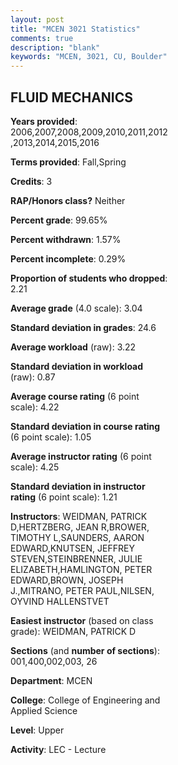 ```yaml
---
layout: post
title: "MCEN 3021 Statistics"
comments: true
description: "blank"
keywords: "MCEN, 3021, CU, Boulder"
--- 
```

<head>
<script src="https://ajax.googleapis.com/ajax/libs/jquery/2.1.3/jquery.min.js"></script>
<script src="https://dl.dropboxusercontent.com/s/pc42nxpaw1ea4o9/highcharts.js?dl=0"></script>
<!-- <script src="../assets/js/highcharts.js"></script> -->
<style type="text/css">@font-face {
	font-family: "Bebas Neue";
	src: url(https://www.filehosting.org/file/details/544349/BebasNeue%20Regular.otf) format("opentype");
	}
	h1.Bebas { 
		font-family: "Bebas Neue", Verdana, Tahoma;
	}
</style>
</head>
<body>
	<div id="container" style="float: right; width: 45%; height: 88%; margin-left: 2.5%; margin-right: 2.5%;"></div>
	<script language="JavaScript">
		$(document).ready(function() {
		var chart = {type: 'column'};
		var title = {text: 'Grade Distribution'};
		var xAxis = {categories: ['A','B','C','D','F'],crosshair: true};
		var yAxis = {min: 0,title: {text: 'Percentage'}};
		var tooltip = {headerFormat: '<center><b><span style="font-size:20px">{point.key}</span></b></center>',
		               pointFormat: '<td style="padding:0"><b>{point.y:.1f}%</b></td>',
		               footerFormat: '</table>',shared: true,useHTML: true};
		var plotOptions = {column: {pointPadding: 0.0,borderWidth: 0}};  
		var credits = {enabled: false};var series= [{name: 'Percent',data: [35.99,38.65,21.98,2.17,1.21,]}];
		var json = {};
		json.chart = chart;
		json.title = title;
		json.tooltip = tooltip;
		json.xAxis = xAxis;
		json.yAxis = yAxis;  
		json.series = series;
		json.plotOptions = plotOptions;  
		json.credits = credits;
		$('#container').highcharts(json);
	});
	</script>
</body>
			   
## FLUID MECHANICS

**Years provided**: 2006,2007,2008,2009,2010,2011,2012,2013,2014,2015,2016

**Terms provided**: Fall,Spring

**Credits**: 3

**RAP/Honors class?** Neither

**Percent grade**: 99.65%

**Percent withdrawn**: 1.57%

**Percent incomplete**: 0.29%

**Proportion of students who dropped**: 2.21

**Average grade** (4.0 scale): 3.04

**Standard deviation in grades**: 24.6

**Average workload** (raw): 3.22

**Standard deviation in workload** (raw): 0.87

**Average course rating** (6 point scale): 4.22

**Standard deviation in course rating** (6 point scale): 1.05

**Average instructor rating** (6 point scale): 4.25

**Standard deviation in instructor rating** (6 point scale): 1.21

**Instructors**: WEIDMAN, PATRICK D,HERTZBERG, JEAN R,BROWER, TIMOTHY L,SAUNDERS, AARON EDWARD,KNUTSEN, JEFFREY STEVEN,STEINBRENNER, JULIE ELIZABETH,HAMLINGTON, PETER EDWARD,BROWN, JOSEPH J.,MITRANO, PETER PAUL,NILSEN, OYVIND HALLENSTVET

**Easiest instructor** (based on class grade): WEIDMAN, PATRICK D

**Sections** (and **number of sections**): 001,400,002,003, 26

**Department**: MCEN

**College**: College of Engineering and Applied Science

**Level**: Upper

**Activity**: LEC - Lecture